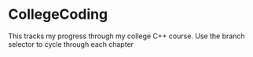 # CollegeCoding

This tracks my progress through my college C++ course. Use the branch selector to cycle through each chapter

